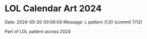 # LOL Calendar Art 2024

Date: 2024-05-20 00:06:00
Message: L pattern (1,0) (commit 7/12)

Part of LOL pattern across 2024
